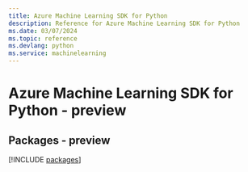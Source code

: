 ```yaml
---
title: Azure Machine Learning SDK for Python
description: Reference for Azure Machine Learning SDK for Python
ms.date: 03/07/2024
ms.topic: reference
ms.devlang: python
ms.service: machinelearning
---
```

# Azure Machine Learning SDK for Python - preview
## Packages - preview
[!INCLUDE [packages](machine-learning-index.md)]